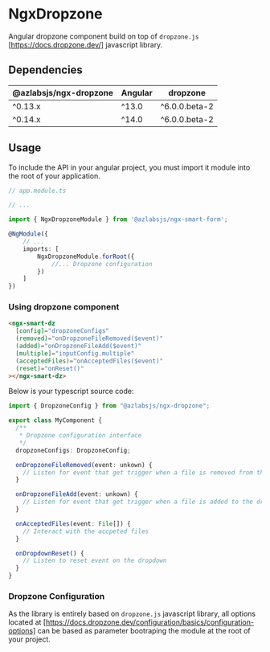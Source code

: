 # NgxDropzone

Angular dropzone component build on top of `dropzone.js` [https://docs.dropzone.dev/] javascript library.

## Dependencies

| @azlabsjs/ngx-dropzone | Angular | dropzone      |
| ---------------------- | ------- | ------------- |
| ^0.13.x                | ^13.0   | ^6.0.0.beta-2 |
| ^0.14.x                | ^14.0   | ^6.0.0.beta-2 |

## Usage

To include the API in your angular project, you must import it module into the root of your application.

```ts
// app.module.ts

// ...

import { NgxDropzoneModule } from '@azlabsjs/ngx-smart-form';

@NgModule({
    // ...
    imports: [
        NgxDropzoneModule.forRoot({
            //... Dropzone configuration
        })
    ]
})
```

### Using dropzone component

```html
<ngx-smart-dz
  [config]="dropzoneConfigs"
  (removed)="onDropzoneFileRemoved($event)"
  (added)="onDropzoneFileAdd($event)"
  [multiple]="inputConfig.multiple"
  (acceptedFiles)="onAcceptedFiles($event)"
  (reset)="onReset()"
></ngx-smart-dz>
```

Below is your typescript source code:

```ts
import { DropzoneConfig } from "@azlabsjs/ngx-dropzone";

export class MyComponent {
  /**
   * Dropzone configuration interface
   */
  dropzoneConfigs: DropzoneConfig;

  onDropzoneFileRemoved(event: unkown) {
    // Listen for event that get trigger when a file is removed from the dropzone
  }

  onDropzoneFileAdd(event: unkown) {
    // Listen for event that get trigger when a file is added to the dropzone
  }

  onAcceptedFiles(event: File[]) {
    // Interact with the accpeted files
  }

  onDropdownReset() {
    // Listen to reset event on the dropdown
  }
}
```

### Dropzone Configuration

As the library is entirely based on `dropzone.js` javascript library, all options located at [https://docs.dropzone.dev/configuration/basics/configuration-options] can be based as parameter bootraping the module at the root of your project.
